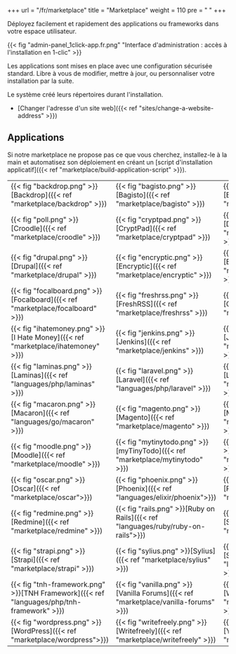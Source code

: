 +++
url = "/fr/marketplace"
title = "Marketplace"
weight = 110
pre = "<i class='fas fa-fw fa-store'></i> "
+++

Déployez facilement et rapidement des applications ou frameworks dans votre espace utilisateur.

{{< fig "admin-panel_1click-app.fr.png" "Interface d'administration : accès à l'installation en 1-clic" >}}

Les applications sont mises en place avec une configuration sécurisée standard. Libre à vous de modifier, mettre à jour, ou personnaliser votre installation par la suite.

Le système créé leurs répertoires durant l'installation.

- [Changer l'adresse d'un site web]({{< ref "sites/change-a-website-address" >}})

## Applications

Si notre marketplace ne propose pas ce que vous cherchez, installez-le à la main et automatisez son déploiement en créant un [script d'installation applicatif]({{< ref "marketplace/build-application-script" >}}).

|||||||
|---|---|---|---|---|---|
|{{< fig "backdrop.png" >}}[Backdrop]({{< ref "marketplace/backdrop" >}})|{{< fig "bagisto.png" >}}[Bagisto]({{< ref "marketplace/bagisto" >}})|{{< fig "bludit.png" >}}[Bludit]({{< ref "marketplace/bludit" >}})|{{< fig "bookstack.png" >}}[Bookstack]({{< ref "marketplace/bookstack" >}})|{{< fig "cakephp.png" >}}[CakePHP]({{< ref "languages/php/cakephp">}})|{{< fig "cowyo.png" >}}[Cowyo]({{< ref "marketplace/cowyo" >}})|
|{{< fig "poll.png" >}}[Croodle]({{< ref "marketplace/croodle" >}})|{{< fig "cryptpad.png" >}}[CryptPad]({{< ref "marketplace/cryptpad" >}})|{{< fig "dillinger.png" >}}[Dillinger]({{< ref "marketplace/dillinger" >}})|{{< fig "django.png" >}}[Django]({{< ref "languages/python/django">}})|{{< fig "django-cms.png" >}}[Django CMS]({{< ref "marketplace/django-cms" >}})|{{< fig "dokuwiki.png" >}}[DokuWiki]({{< ref "marketplace/dokuwiki" >}})|
|{{< fig "drupal.png" >}}[Drupal]({{< ref "marketplace/drupal" >}})|{{< fig "encryptic.png" >}}[Encryptic]({{< ref "marketplace/encryptic" >}})|{{< fig "etherpad.png" >}}[Etherpad]({{< ref "marketplace/etherpad" >}})|{{< fig "expressjs.png" >}} [Express.js]({{< ref "languages/nodejs/expressjs">}})|{{< fig "flarum.png" >}}[Flarum]({{< ref "marketplace/flarum" >}})|{{< fig "flask.png" >}}[Flask]({{< ref "languages/python/flask" >}})|
|{{< fig "focalboard.png" >}}[Focalboard]({{< ref "marketplace/focalboard" >}})|{{< fig "freshrss.png" >}}[FreshRSS]({{< ref "marketplace/freshrss" >}})|{{< fig "gitea.png" >}}[Gitea]({{< ref "marketplace/gitea" >}})|{{< fig "gogs.png" >}}[Gogs]({{< ref "marketplace/gogs">}})|{{< fig "gotify.png" >}}[Gotify]({{< ref "marketplace/gotify" >}})|{{< fig "grav.png" >}}[Grav]({{< ref "marketplace/grav" >}})|
|{{< fig "ihatemoney.png" >}}[I Hate Money]({{< ref "marketplace/ihatemoney" >}})|{{< fig "jenkins.png" >}}[Jenkins]({{< ref "marketplace/jenkins" >}})|{{< fig "jirafeau.png" >}}[Jirafeau]({{< ref "marketplace/jirafeau" >}})|{{< fig "joomla.png" >}}[Joomla]({{< ref "marketplace/joomla" >}})|{{< fig "kinto.png" >}}[Kinto]({{< ref "marketplace/kinto">}})|{{< fig "kirby.png" >}}[Kirby]({{< ref "marketplace/kirby" >}})|
|{{< fig "laminas.png" >}}[Laminas]({{< ref "languages/php/laminas" >}})|{{< fig "laravel.png" >}}[Laravel]({{< ref "languages/php/laravel" >}})|{{< fig "leantime.png" >}}[Leantime]({{< ref "marketplace/leantime" >}})|{{< fig "libreqr.png" >}}[LibreQR]({{< ref "marketplace/libreqr" >}})|{{< fig "lstu.png" >}}[Lstu]({{< ref "marketplace/lstu">}})|{{< fig "lychee.png" >}}[Lychee]({{< ref "marketplace/lychee" >}})|
|{{< fig "macaron.png" >}}[Macaron]({{< ref "languages/go/macaron" >}})|{{< fig "magento.png" >}}[Magento]({{< ref "marketplace/magento" >}})|{{< fig "matomo.png" >}}[Matomo]({{< ref "marketplace/matomo" >}})|{{< fig "mediawiki.png" >}}[MediaWiki]({{< ref "marketplace/mediawiki" >}})|{{< fig "microweber.png" >}}[Microweber]({{< ref "marketplace/microweber">}})|{{< fig "mininote.png" >}}[MiniNote]({{< ref "marketplace/mininote">}})|
|{{< fig "moodle.png" >}}[Moodle]({{< ref "marketplace/moodle" >}})|{{< fig "mytinytodo.png" >}}[myTinyTodo]({{< ref "marketplace/mytinytodo" >}})|{{< fig "nextcloud.png" >}}[Nextcloud]({{< ref "marketplace/nextcloud" >}})|{{< fig "nodebb.png" >}}[NodeBB]({{< ref "marketplace/nodebb" >}})|{{< fig "odoo.png" >}}[Odoo]({{< ref "marketplace/odoo" >}})|{{< fig "omeka.png" >}}[Omeka]({{< ref "marketplace/omeka" >}})|
|{{< fig "oscar.png" >}}[Oscar]({{< ref "marketplace/oscar">}})|{{< fig "phoenix.png" >}}[Phoenix]({{< ref "languages/elixir/phoenix">}})|{{< fig "piwigo.png" >}}[Piwigo]({{< ref "marketplace/piwigo" >}})|{{< fig "pluxml.png" >}}[PluXml]({{< ref "marketplace/pluxml" >}})|{{< fig "prestashop.png" >}}[PrestaShop]({{< ref "marketplace/prestashop" >}})|{{< fig "privatebin.png" >}}[PrivateBin]({{< ref "marketplace/privatebin" >}})|
|{{< fig "redmine.png" >}}[Redmine]({{< ref "marketplace/redmine" >}})|{{< fig "rails.png" >}}[Ruby on Rails]({{< ref "languages/ruby/ruby-on-rails">}})|{{< fig "shaarli.png" >}}[Shaarli]({{< ref "marketplace/shaarli" >}})|{{< fig "sinatra.png" >}}[Sinatra]({{< ref "languages/ruby/sinatra" >}})|{{< fig "spip.png" >}}[Spirit]({{< ref "marketplace/spip" >}})|{{< fig "forum.png" >}}[Spirit]({{< ref "marketplace/spirit" >}})|
|{{< fig "strapi.png" >}}[Strapi]({{< ref "marketplace/strapi" >}})|{{< fig "sylius.png" >}}[Sylius]({{< ref "marketplace/sylius" >}})|{{< fig "symfony.png" >}}[Symfony]({{< ref "languages/php/symfony" >}})|{{< fig "thelia.png" >}}[Thelia]({{< ref "marketplace/thelia" >}})|{{< fig "tiddlywiki.png" >}}[TiddlyWiki]({{< ref "marketplace/tiddlywiki" >}})|{{< fig "ttrss.png" >}}[Tiny Tiny RSS]({{< ref "marketplace/ttrss" >}})|
|{{< fig "tnh-framework.png" >}}[TNH Framework]({{< ref "languages/php/tnh-framework" >}})|{{< fig "vanilla.png" >}}[Vanilla Forums]({{< ref "marketplace/vanilla-forums" >}})|{{< fig "wagtail.png" >}}[Wagtail]({{< ref "marketplace/wagtail" >}})|{{< fig "wallabag.png" >}}[wallabag]({{< ref "marketplace/wallabag" >}})|{{< fig "wikijs.png" >}}[Wiki.js]({{< ref "marketplace/wikijs" >}})|{{< fig "woocommerce.png" >}}[WooCommerce]({{< ref "marketplace/woocommerce">}})|
|{{< fig "wordpress.png" >}}[WordPress]({{< ref "marketplace/wordpress">}})|{{< fig "writefreely.png" >}}[Writefreely]({{< ref "marketplace/writefreely" >}})|{{< fig "yellow.png" >}}[Yellow]({{< ref "marketplace/yellow" >}})|{{< fig "yourls.png" >}}[Yourls]({{< ref "marketplace/yourls" >}})|
